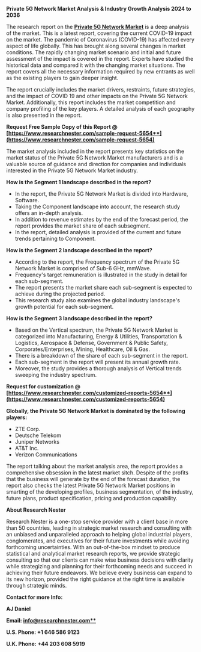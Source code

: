 ﻿**Private 5G Network Market Analysis & Industry Growth Analysis 2024 to 2036**

The research report on the [**Private 5G Network Market**](https://www.researchnester.com/reports/private-5g-network-market/5654) is a deep analysis of the market. This is a latest report, covering the current COVID-19 impact on the market. The pandemic of Coronavirus (COVID-19) has affected every aspect of life globally. This has brought along several changes in market conditions. The rapidly changing market scenario and initial and future assessment of the impact is covered in the report. Experts have studied the historical data and compared it with the changing market situations. The report covers all the necessary information required by new entrants as well as the existing players to gain deeper insight.

The report crucially includes the market drivers, restraints, future strategies, and the impact of COVID 19 and other impacts on the Private 5G Network Market. Additionally, this report includes the market competition and company profiling of the key players. A detailed analysis of each geography is also presented in the report.

<a name="_hlk168048830"></a>**Request Free Sample Copy of this Report @ [https://www.researchnester.com/sample-request-5654**](https://www.researchnester.com/sample-request-5654)**

The market analysis included in the report presents key statistics on the market status of the Private 5G Network Market manufacturers and is a valuable source of guidance and direction for companies and individuals interested in the Private 5G Network Market industry.

**How is the Segment 1 landscape described in the report?**

- In the report, the Private 5G Network Market is divided into Hardware, Software.
- Taking the Component landscape into account, the research study offers an in-depth analysis.
- In addition to revenue estimates by the end of the forecast period, the report provides the market share of each subsegment.
- In the report, detailed analysis is provided of the current and future trends pertaining to Component.

**How is the Segment 2 landscape described in the report?** 

- According to the report, the Frequency spectrum of the Private 5G Network Market is comprised of Sub-6 GHz, mmWave.
- Frequency's target remuneration is illustrated in the study in detail for each sub-segment.
- The report presents the market share each sub-segment is expected to achieve during the projected period.
- This research study also examines the global industry landscape's growth potential for each sub-segment.

**How is the Segment 3 landscape described in the report?** 

- Based on the Vertical spectrum, the Private 5G Network Market is categorized into Manufacturing, Energy & Utilities, Transportation & Logistics, Aerospace & Defense, Government & Public Safety, Corporates/Enterprises, Mining, Healthcare, Oil & Gas.
- There is a breakdown of the share of each sub-segment in the report.
- Each sub-segment in the report will present its annual growth rate.
- Moreover, the study provides a thorough analysis of Vertical trends sweeping the industry spectrum.

<a name="_hlk168048855"></a>**Request for customization @ [https://www.researchnester.com/customized-reports-5654**](https://www.researchnester.com/customized-reports-5654)**

**Globally, the Private 5G Network Market is dominated by the following players:**

- ZTE Corp.
- Deutsche Telekom
- Juniper Networks
- AT&T Inc.
- Verizon Communications

The report talking about the market analysis area, the report provides a comprehensive obsession in the latest market sitch. Despite of the profits that the business will generate by the end of the forecast duration, the report also checks the latest Private 5G Network Market positions in smarting of the developing profiles, business segmentation, of the industry, future plans, product specification, pricing and production capability. 

<a name="_hlk168048664"></a>**About Research Nester**

Research Nester is a one-stop service provider with a client base in more than 50 countries, leading in strategic market research and consulting with an unbiased and unparalleled approach to helping global industrial players, conglomerates, and executives for their future investments while avoiding forthcoming uncertainties. With an out-of-the-box mindset to produce statistical and analytical market research reports, we provide strategic consulting so that our clients can make wise business decisions with clarity while strategizing and planning for their forthcoming needs and succeed in achieving their future endeavors. We believe every business can expand to its new horizon, provided the right guidance at the right time is available through strategic minds.

**Contact for more Info:**

**AJ Daniel**

**Email: [info@researchnester.com**](mailto:info@researchnester.com)**

**U.S. Phone: +1 646 586 9123** 

**U.K. Phone: +44 203 608 5919**
